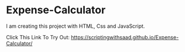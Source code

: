 # Expense-Calculator
I am creating this project with HTML, Css and JavaScript.


Click This Link To Try Out: https://scriptingwithsaad.github.io/Expense-Calculator/
